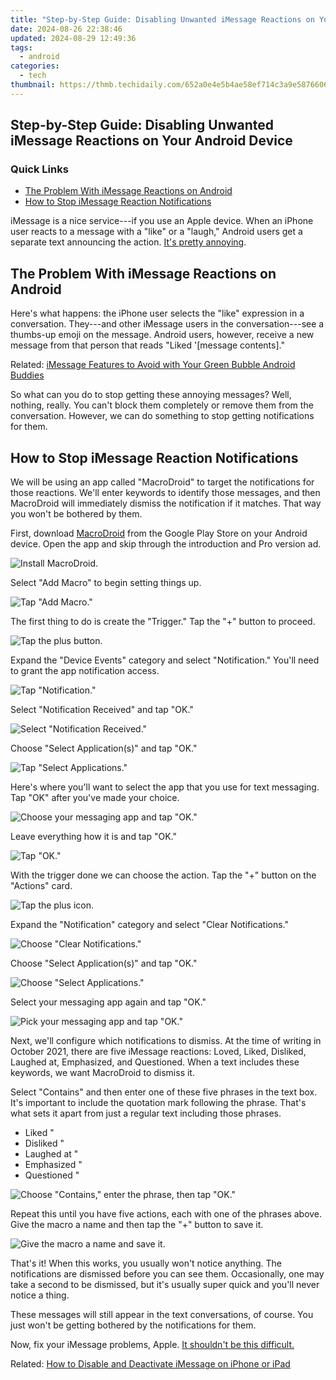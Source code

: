 ```yaml
---
title: "Step-by-Step Guide: Disabling Unwanted iMessage Reactions on Your Android Device"
date: 2024-08-26 22:38:46
updated: 2024-08-29 12:49:36
tags:
  - android
categories:
  - tech
thumbnail: https://thmb.techidaily.com/652a0e4e5b4ae58ef714c3a9e5876606dcd3509edff728bd0e97ab9743d47675.jpg
---
```


## Step-by-Step Guide: Disabling Unwanted iMessage Reactions on Your Android Device

### Quick Links

* [The Problem With iMessage Reactions on Android](https://instagram-videos.techidaily.com/10-igtv-talents-ready-to-take-off/)
* [How to Stop iMessage Reaction Notifications](https://screen-video-capture.techidaily.com/updated-building-your-broadcast-empire-with-obs-and-online-platforms/)

 iMessage is a nice service---if you use an Apple device. When an iPhone user reacts to a message with a "like" or a "laugh," Android users get a separate text announcing the action. [It's pretty annoying](https://on-screen-recording.techidaily.com/new-in-2024-10-exceptional-educational-sites-a-look-without-udemy/).

##  The Problem With iMessage Reactions on Android

 Here's what happens: the iPhone user selects the "like" expression in a conversation. They---and other iMessage users in the conversation---see a thumbs-up emoji on the message. Android users, however, receive a new message from that person that reads "Liked '\[message contents\]."

Related: [iMessage Features to Avoid with Your Green Bubble Android Buddies](https://on-screen-recording.techidaily.com/new-in-2024-10-exceptional-educational-sites-a-look-without-udemy/) 

 So what can you do to stop getting these annoying messages? Well, nothing, really. You can't block them completely or remove them from the conversation. However, we can do something to stop getting notifications for them.

##  How to Stop iMessage Reaction Notifications

 We will be using an app called "MacroDroid" to target the notifications for those reactions. We'll enter keywords to identify those messages, and then MacroDroid will immediately dismiss the notification if it matches. That way you won't be bothered by them.

 First, download [MacroDroid](https://www.anrdoezrs.net/links/3607085/type/dlg/sid/UUhtgUeUpU208381/https://play.google.com/store/apps/details?id=com.arlosoft.macrodroid) from the Google Play Store on your Android device. Open the app and skip through the introduction and Pro version ad.

![Install MacroDroid.](https://static1.howtogeekimages.com/wordpress/wp-content/uploads/2021/10/2021-10-07_16-35-15.png) 

 Select "Add Macro" to begin setting things up.

![Tap &quot;Add Macro.&quot;](https://static1.howtogeekimages.com/wordpress/wp-content/uploads/2021/10/2021-10-07_13-52-21.png) 

 The first thing to do is create the "Trigger." Tap the "+" button to proceed.

![Tap the plus button.](https://static1.howtogeekimages.com/wordpress/wp-content/uploads/2021/10/2021-10-07_13-52-39.png) 

 Expand the "Device Events" category and select "Notification." You'll need to grant the app notification access.

![Tap &quot;Notification.&quot;](https://static1.howtogeekimages.com/wordpress/wp-content/uploads/2021/10/2021-10-07_13-53-35.png) 

 Select "Notification Received" and tap "OK."

![Select &quot;Notification Received.&quot;](https://static1.howtogeekimages.com/wordpress/wp-content/uploads/2021/10/2021-10-07_13-54-30.png) 

 Choose "Select Application(s)" and tap "OK."

![Tap &quot;Select Applications.&quot;](https://static1.howtogeekimages.com/wordpress/wp-content/uploads/2021/10/2021-10-07_13-55-20.png) 

 Here's where you'll want to select the app that you use for text messaging. Tap "OK" after you've made your choice.

![Choose your messaging app and tap &quot;OK.&quot;](https://static1.howtogeekimages.com/wordpress/wp-content/uploads/2021/10/2021-10-07_15-39-25.png) 

 Leave everything how it is and tap "OK."

![Tap &quot;OK.&quot;](https://static1.howtogeekimages.com/wordpress/wp-content/uploads/2021/10/2021-10-07_16-03-27.png) 

 With the trigger done we can choose the action. Tap the "+" button on the "Actions" card.

![Tap the plus icon.](https://static1.howtogeekimages.com/wordpress/wp-content/uploads/2021/10/2021-10-07_15-58-56.png) 

 Expand the "Notification" category and select "Clear Notifications."

![Choose &quot;Clear Notifications.&quot;](https://static1.howtogeekimages.com/wordpress/wp-content/uploads/2021/10/2021-10-07_15-59-31.png) 

 Choose "Select Application(s)" and tap "OK."

![Choose &quot;Select Applications.&quot;](https://static1.howtogeekimages.com/wordpress/wp-content/uploads/2021/10/2021-10-07_16-00-06.png) 

 Select your messaging app again and tap "OK."

![Pick your messaging app and tap &quot;OK.&quot;](https://static1.howtogeekimages.com/wordpress/wp-content/uploads/2021/10/2021-10-07_16-00-56.png) 

 Next, we'll configure which notifications to dismiss. At the time of writing in October 2021, there are five iMessage reactions: Loved, Liked, Disliked, Laughed at, Emphasized, and Questioned. When a text includes these keywords, we want MacroDroid to dismiss it.

 Select "Contains" and then enter one of these five phrases in the text box. It's important to include the quotation mark following the phrase. That's what sets it apart from just a regular text including those phrases.

* Liked "
* Disliked "
* Laughed at "
* Emphasized "
* Questioned "

![Choose &quot;Contains,&quot; enter the phrase, then tap &quot;OK.&quot;](https://static1.howtogeekimages.com/wordpress/wp-content/uploads/2021/10/2021-10-07_16-21-44.png) 

 Repeat this until you have five actions, each with one of the phrases above. Give the macro a name and then tap the "+" button to save it.

![Give the macro a name and save it.](https://static1.howtogeekimages.com/wordpress/wp-content/uploads/2021/10/2021-10-07_16-15-04-1.png) 

 That's it! When this works, you usually won't notice anything. The notifications are dismissed before you can see them. Occasionally, one may take a second to be dismissed, but it's usually super quick and you'll never notice a thing.

 These messages will still appear in the text conversations, of course. You just won't be getting bothered by the notifications for them.

 Now, fix your iMessage problems, Apple. [It shouldn't be this difficult.](https://twitter-videos.techidaily.com/updated-captured-kinetics-mastering-the-art-of-twitvid-download/) 

Related: [How to Disable and Deactivate iMessage on iPhone or iPad](https://twitter-videos.techidaily.com/updated-captured-kinetics-mastering-the-art-of-twitvid-download/)

<ins class="adsbygoogle"
     style="display:block"
     data-ad-format="autorelaxed"
     data-ad-client="ca-pub-7571918770474297"
     data-ad-slot="1223367746"></ins>



<ins class="adsbygoogle"
     style="display:block"
     data-ad-client="ca-pub-7571918770474297"
     data-ad-slot="8358498916"
     data-ad-format="auto"
     data-full-width-responsive="true"></ins>
